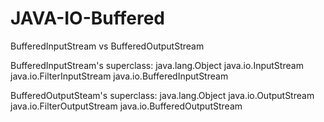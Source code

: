 # JAVA-IO-Buffered

BufferedInputStream vs BufferedOutputStream

BufferedInputStream's superclass:
java.lang.Object
java.io.InputStream
java.io.FilterInputStream
java.io.BufferedInputStream

BufferedOutputSteam's superclass:
java.lang.Object
java.io.OutputStream
java.io.FilterOutputStream
java.io.BufferedOutputStream

